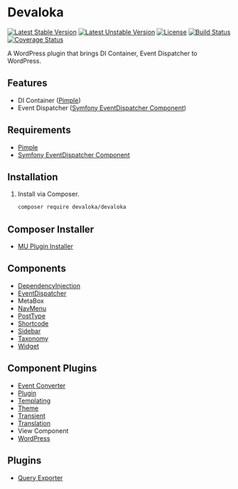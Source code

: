 # Devaloka

[![Latest Stable Version][stable-image]][stable-url]
[![Latest Unstable Version][unstable-image]][unstable-url]
[![License][license-image]][license-url]
[![Build Status][travis-image]][travis-url]
[![Coverage Status][coveralls-image]][coveralls-url]

A WordPress plugin that brings DI Container, Event Dispatcher to WordPress.

## Features

*   DI Container ([Pimple](https://github.com/silexphp/Pimple))
*   Event Dispatcher ([Symfony EventDispatcher Component](https://github.com/symfony/event-dispatcher))

## Requirements

*   [Pimple](https://github.com/silexphp/Pimple)
*   [Symfony EventDispatcher Component](https://github.com/symfony/event-dispatcher)

## Installation

1.  Install via Composer.

    ```sh
    composer require devaloka/devaloka
    ```

## Composer Installer

*   [MU Plugin Installer](https://github.com/devaloka/mu-plugin-installer)

## Components

*   [DependencyInjection](https://github.com/devaloka/dependency-injection)
*   [EventDispatcher](https://github.com/devaloka/event-dispatcher)
*   MetaBox
*   [NavMenu](https://github.com/devaloka/nav-menu)
*   [PostType](https://github.com/devaloka/post-type)
*   [Shortcode](https://github.com/devaloka/shortcode)
*   [Sidebar](https://github.com/devaloka/sidebar)
*   [Taxonomy](https://github.com/devaloka/taxonomy)
*   [Widget](https://github.com/devaloka/widget)

## Component Plugins

*   [Event Converter](https://github.com/devaloka/devaloka-event-converter)
*   [Plugin](https://github.com/devaloka/devaloka-plugin)
*   [Templating](https://github.com/devaloka/devaloka-templating)
*   [Theme](https://github.com/devaloka/devaloka-theme)
*   [Transient](https://github.com/devaloka/devaloka-transient)
*   [Translation](https://github.com/devaloka/devaloka-translation)
*   View Component
*   [WordPress](https://github.com/devaloka/devaloka-wp)

## Plugins

*   [Query Exporter](https://github.com/devaloka/devaloka-query-exporter)

[stable-image]: https://poser.pugx.org/devaloka/devaloka/v/stable
[stable-url]: https://packagist.org/packages/devaloka/devaloka

[unstable-image]: https://poser.pugx.org/devaloka/devaloka/v/unstable
[unstable-url]: https://packagist.org/packages/devaloka/devaloka

[license-image]: https://poser.pugx.org/devaloka/devaloka/license
[license-url]: https://packagist.org/packages/devaloka/devaloka

[travis-image]: https://travis-ci.org/devaloka/devaloka.svg?branch=master
[travis-url]: https://travis-ci.org/devaloka/devaloka

[coveralls-image]: https://coveralls.io/repos/devaloka/devaloka/badge.svg?branch=master&service=github
[coveralls-url]: https://coveralls.io/github/devaloka/devaloka?branch=master
